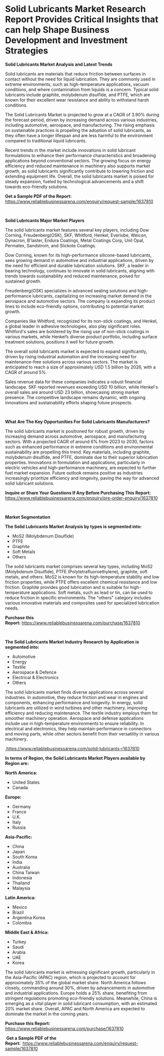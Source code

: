 <p><h1>Solid Lubricants Market Research Report Provides Critical Insights that can help Shape Business Development and Investment Strategies</h1></p><p><strong>Solid Lubricants Market Analysis and Latest Trends</strong></p>
<p><p>Solid lubricants are materials that reduce friction between surfaces in contact without the need for liquid lubrication. They are commonly used in extreme environments, such as high-temperature applications, vacuum conditions, and where contamination from liquids is a concern. Typical solid lubricants include graphite, molybdenum disulfide, and PTFE, which are known for their excellent wear resistance and ability to withstand harsh conditions.</p><p>The Solid Lubricants Market is projected to grow at a CAGR of 3.90% during the forecast period, driven by increasing demand across various industries, including automotive, aerospace, and manufacturing. The rising emphasis on sustainable practices is propelling the adoption of solid lubricants, as they often have a longer lifespan and are less harmful to the environment compared to traditional liquid lubricants. </p><p>Recent trends in the market include innovations in solid lubricant formulations to enhance their performance characteristics and broadening applications beyond conventional sectors. The growing focus on energy efficiency and reduced maintenance in machinery also supports market growth, as solid lubricants significantly contribute to lowering friction and extending equipment life. Overall, the solid lubricants market is poised for steady expansion, fueled by technological advancements and a shift towards eco-friendly solutions.</p></p>
<p><strong>Get a Sample PDF of the Report:&nbsp;</strong> <a href="https://www.reliablebusinessarena.com/enquiry/request-sample/1637810?utm_campaign=2177&utm_medium=2&utm_source=Github&utm_content=ia&utm_term=16042025&utm_id=solid-lubricants">https://www.reliablebusinessarena.com/enquiry/request-sample/1637810</a></p>
<p>&nbsp;</p>
<p><strong>Solid Lubricants Major Market Players</strong></p>
<p><p>The solid lubricants market features several key players, including Dow Corning, Freudenberg(OSK), SKF, Whitford, Henkel, Everlube, Weicon, Dynacron, B'laster, Endura Coatings, Metal Coatings Corp, Unil Opal, Permatex, Sandstrom, and Slickote Coatings. </p><p>Dow Corning, known for its high-performance silicone-based lubricants, sees growing demand in automotive and industrial applications, driven by the need for efficient and durable lubrication solutions. SKF, a leader in bearing technology, continues to innovate in solid lubricants, aligning with trends towards sustainability and reduced maintenance, poised for sustained growth.</p><p>Freudenberg(OSK) specializes in advanced sealing solutions and high-performance lubricants, capitalizing on increasing market demand in the aerospace and automotive sectors. The company is expanding its product lines to include eco-friendly options, contributing to potential market growth. </p><p>Companies like Whitford, recognized for its non-stick coatings, and Henkel, a global leader in adhesive technologies, also play significant roles. Whitford's sales are bolstered by the rising use of non-stick coatings in various markets, while Henkel’s diverse product portfolio, including surface treatment solutions, positions it well for future growth.</p><p>The overall solid lubricants market is expected to expand significantly, driven by rising industrial automation and the increasing need for maintenance-free solutions across various sectors. The market is anticipated to reach a size of approximately USD 1.5 billion by 2026, with a CAGR of around 5%.</p><p>Sales revenue data for these companies indicates a robust financial landscape. SKF reported revenues exceeding USD 10 billion, while Henkel's overall sales are around USD 23 billion, showcasing strong market presence. The competitive landscape remains dynamic, with ongoing innovations and sustainability efforts shaping future prospects.</p></p>
<p>&nbsp;</p>
<p><strong>What Are The Key Opportunities For Solid Lubricants Manufacturers?</strong></p>
<p><p>The solid lubricants market is positioned for robust growth, driven by increasing demand across automotive, aerospace, and manufacturing sectors. With a projected CAGR of around 6% from 2023 to 2030, factors such as enhanced performance in extreme conditions and environmental sustainability are propelling this trend. Key materials, including graphite, molybdenum disulfide, and PTFE, dominate due to their superior lubrication properties. Innovations in formulation and applications, particularly in electric vehicles and high-performance machinery, are expected to further fuel market expansion. Future outlook remains positive as industries increasingly prioritize efficiency and longevity, paving the way for advanced solid lubricant solutions.</p></p>
<p><strong>Inquire or Share Your Questions If Any Before Purchasing This Report:</strong> <a href="https://www.reliablebusinessarena.com/enquiry/pre-order-enquiry/1637810?utm_campaign=2177&utm_medium=2&utm_source=Github&utm_content=ia&utm_term=16042025&utm_id=solid-lubricants">https://www.reliablebusinessarena.com/enquiry/pre-order-enquiry/1637810</a></p>
<p>&nbsp;</p>
<p><strong>Market Segmentation</strong></p>
<p><strong>The Solid Lubricants Market Analysis by types is segmented into:</strong></p>
<p><ul><li>MoS2 (Molybdenum Disulfide)</li><li>PTFE</li><li>Graphite</li><li>Soft Metals</li><li>Others</li></ul></p>
<p><p>The solid lubricants market comprises several key types, including MoS2 (Molybdenum Disulfide), PTFE (Polytetrafluoroethylene), graphite, soft metals, and others. MoS2 is known for its high-temperature stability and low friction properties, while PTFE offers excellent chemical resistance and low friction. Graphite provides good lubrication and is suitable for high-temperature applications. Soft metals, such as lead or tin, can be used to reduce friction in specific environments. The "others" category includes various innovative materials and composites used for specialized lubrication needs.</p></p>
<p><strong>Purchase this Report:&nbsp;</strong><a href="https://www.reliablebusinessarena.com/purchase/1637810?utm_campaign=2177&utm_medium=2&utm_source=Github&utm_content=ia&utm_term=16042025&utm_id=solid-lubricants">https://www.reliablebusinessarena.com/purchase/1637810</a></p>
<p>&nbsp;</p>
<p><strong>The Solid Lubricants Market Industry Research by Application is segmented into:</strong></p>
<p><ul><li>Automotive</li><li>Energy</li><li>Textile</li><li>Aerospace & Defence</li><li>Electrical & Electronics</li><li>Others</li></ul></p>
<p><p>The solid lubricants market finds diverse applications across several industries. In automotive, they reduce friction and wear in engines and components, enhancing performance and longevity. In energy, solid lubricants are utilized in wind turbines and other machinery, improving efficiency and reducing maintenance. The textile industry employs them for smoother machinery operation. Aerospace and defense applications include use in high-temperature environments to ensure reliability. In electrical and electronics, they help maintain performance in connectors and moving parts, while other sectors benefit from their versatility in various machinery.</p></p>
<p><a href="https://www.reliablebusinessarena.com/solid-lubricants-r1637810?utm_campaign=2177&utm_medium=2&utm_source=Github&utm_content=ia&utm_term=16042025&utm_id=solid-lubricants">&nbsp;https://www.reliablebusinessarena.com/solid-lubricants-r1637810</a></p>
<p><strong>In terms of Region, the Solid Lubricants Market Players available by Region are:</strong></p>
<p>
    <p> <strong> North America: </strong>
        <ul>
            <li>United States</li>
            <li>Canada</li>
        </ul>
        </p> 
    <p> <strong> Europe: </strong>
        <ul>
            <li>Germany</li>
            <li>France</li>
            <li>U.K.</li>
            <li>Italy</li>
            <li>Russia</li>
        </ul>
        </p> 
    <p> <strong> Asia-Pacific: </strong>
        <ul>
            <li>China</li>
            <li>Japan</li>
            <li>South Korea</li>
            <li>India</li>
            <li>Australia</li>
            <li>China Taiwan</li>
            <li>Indonesia</li>
            <li>Thailand</li>
            <li>Malaysia</li>
        </ul>
        </p> 
    <p> <strong> Latin America: </strong>
        <ul>
            <li>Mexico</li>
            <li>Brazil</li>
            <li>Argentina Korea</li>
            <li>Colombia</li>
        </ul>
        </p> 
    <p> <strong> Middle East & Africa: </strong>
        <ul>
            <li>Turkey</li>
            <li>Saudi</li>
            <li>Arabia</li>
            <li>UAE</li>
            <li>Korea</li>
        </ul>
    </p>
    </p>
<p><p>The solid lubricants market is witnessing significant growth, particularly in the Asia-Pacific (APAC) region, which is projected to account for approximately 35% of the global market share. North America follows closely, commanding around 30%, driven by advancements in automotive and industrial applications. Europe holds a 25% share, benefiting from stringent regulations promoting eco-friendly solutions. Meanwhile, China is emerging as a vital player in solid lubricant consumption, with an estimated 20% market share. Overall, APAC and North America are expected to dominate the market in the coming years.</p></p>
<p><strong>Purchase this Report: </strong><a href="https://www.reliablebusinessarena.com/purchase/1637810?utm_campaign=2177&utm_medium=2&utm_source=Github&utm_content=ia&utm_term=16042025&utm_id=solid-lubricants">https://www.reliablebusinessarena.com/purchase/1637810</a></p>
<p>&nbsp;<strong>Get a Sample PDF of the Report:&nbsp;&nbsp;</strong><a href="https://www.reliablebusinessarena.com/enquiry/request-sample/1637810?utm_campaign=2177&utm_medium=2&utm_source=Github&utm_content=ia&utm_term=16042025&utm_id=solid-lubricants">https://www.reliablebusinessarena.com/enquiry/request-sample/1637810</a></p>
<p><strong></strong></p>
<p><p></p><p></p><p></p></p>